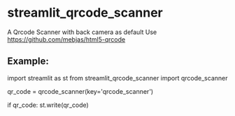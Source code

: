 # streamlit_qrcode_scanner

A Qrcode Scanner with back camera as default
Use https://github.com/mebjas/html5-qrcode


## Example:

import streamlit as st
from streamlit_qrcode_scanner import qrcode_scanner

qr_code = qrcode_scanner(key='qrcode_scanner')

if qr_code:
  st.write(qr_code)
